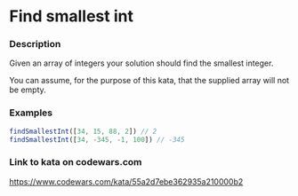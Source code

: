 # Find smallest int

### Description
Given an array of integers your solution should find the smallest integer.

You can assume, for the purpose of this kata, that the supplied array will not be empty.

### Examples
```typescript
findSmallestInt([34, 15, 88, 2]) // 2
findSmallestInt([34, -345, -1, 100]) // -345
```

### Link to kata on codewars.com
https://www.codewars.com/kata/55a2d7ebe362935a210000b2
